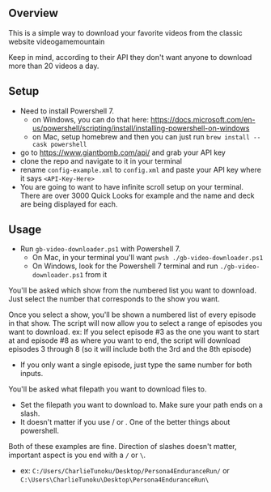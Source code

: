 ## Overview
This is a simple way to download your favorite videos from the classic website videogamemountain

Keep in mind, according to their API they don't want anyone to download more than 20 videos a day. 

## Setup
 - Need to install Powershell 7. 
    - on Windows, you can do that here: https://docs.microsoft.com/en-us/powershell/scripting/install/installing-powershell-on-windows
    - on Mac, setup homebrew and then you can just run ````brew install --cask powershell````
 - go to https://www.giantbomb.com/api/ and grab your API key 
 - clone the repo and navigate to  it in your terminal
 - rename  `config-example.xml` to `config.xml` and paste your API key where it says `<API-Key-Here>`
 - You are going to want to have infinite scroll setup on your terminal. There are over 3000 Quick Looks for example and the name and deck are being displayed for each. 

## Usage

- Run `gb-video-downloader.ps1` with Powershell 7. 
   - On Mac, in your terminal you'll want ````pwsh ./gb-video-downloader.ps1````
   - On Windows, look for the Powershell 7 terminal and run ````./gb-video-downloader.ps1```` from it

You'll be asked which show from the numbered list you want to download. Just select the number that corresponds to the show you want. 

Once you select a show, you'll be shown a numbered list of every episode in that show. The script will now allow you to select a range of episodes you want to download. 
ex: If you select episode #3 as the one you want to start at and episode #8 as where you want to end, the script will download episodes 3 through 8 (so it will include both the 3rd and the 8th episode)
- If you only want a single episode, just type the same number for both inputs. 



You'll be asked what filepath you want to download files to.
- Set the filepath you want to download to. Make sure your path ends on a slash. 
- It doesn't matter if you use / or \. One of the better things about powershell. 

Both of these examples are fine. Direction of slashes doesn't matter, important aspect is you end with a ````/```` or ````\````. 
- ex: ````C:/Users/CharlieTunoku/Desktop/Persona4EnduranceRun/```` or ````C:\Users\CharlieTunoku\Desktop\Persona4EnduranceRun\````





